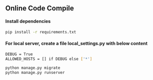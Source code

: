 ## Online Code Compile

#### Install dependencies
```sh
pip install -r requirements.txt
```

#### For local server, create a file local_settings.py with below content
```sh
DEBUG = True
ALLOWED_HOSTS = [] if DEBUG else ['*']
```

```sh
python manage.py migrate
python manage.py runserver
```

